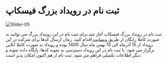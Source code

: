 # ثبت نام در رویداد بزرگ فیسکاپ
![Slider-05](https://user-images.githubusercontent.com/94538977/142716927-26ecea46-eb83-43db-ad05-d57284cf3cf0.jpg)

ثبت نام در رویداد بزرگ فیسکاپ آغاز شد.برای ثبت نام در این روبیداد بزرگ می توانید به صورت کاملا رایگان از طریق
[وبسایت ](https://facecup.ir/)
اقدام کنید.
زمان ارسال کدها برای شرکت در این رویداد از 15 آذرماه الی  15 بهمن ماه سال 1400 بوده و رویداد به صورت کاملا آنلاین برگزار می شود. با
ثبت نام در این رویداد دسترسی به نمونه کدها، پایگاه داده نمونه و دیگر اطلاعات تکمیلی فراهم می شود. ثبت نام از هم اکنون امکان پذیر است.
